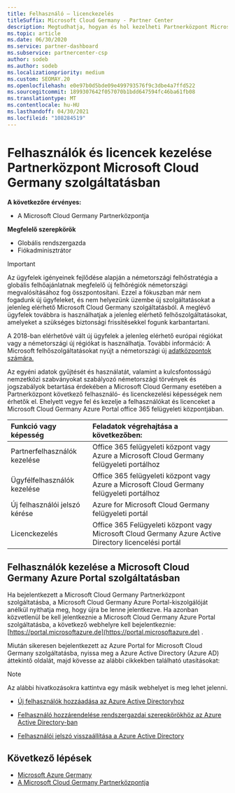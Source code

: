 ```yaml
---
title: Felhasználó – licenckezelés
titleSuffix: Microsoft Cloud Germany - Partner Center
description: Megtudhatja, hogyan és hol kezelheti Partnerközpont Microsoft Cloud Germany-partnerek, -ügyfelek és -licencek, valamint az új jelszó-visszaállítások használatát.
ms.topic: article
ms.date: 06/30/2020
ms.service: partner-dashboard
ms.subservice: partnercenter-csp
author: sodeb
ms.author: sodeb
ms.localizationpriority: medium
ms.custom: SEOMAY.20
ms.openlocfilehash: e0e97b0d5bde09e499793576f9c3dbe4a7ffd522
ms.sourcegitcommit: 1899307642f057070b1bdd647594fc46ba61fb08
ms.translationtype: MT
ms.contentlocale: hu-HU
ms.lasthandoff: 04/30/2021
ms.locfileid: "108284519"
---
```

# <a name="user-and-license-management-in-partner-center-for-microsoft-cloud-germany"></a>Felhasználók és licencek kezelése Partnerközpont Microsoft Cloud Germany szolgáltatásban

**A következőre érvényes:**

- A Microsoft Cloud Germany Partnerközpontja

**Megfelelő szerepkörök**

- Globális rendszergazda
- Fiókadminisztrátor

> [!IMPORTANT]
> Az ügyfelek igényeinek fejlődése alapján a németországi felhőstratégia a globális felhőajánlatnak megfelelő új felhőrégiók németországi megvalósításához fog összpontosítani. Ezzel a fókuszban már nem fogadunk új ügyfeleket, és nem helyezünk üzembe új szolgáltatásokat a jelenleg elérhető Microsoft Cloud Germany szolgáltatásból. A meglévő ügyfelek továbbra is használhatjak a jelenleg elérhető felhőszolgáltatásokat, amelyeket a szükséges biztonsági frissítésekkel fogunk karbantartani.
>  
> A 2018-ban elérhetővé vált új ügyfelek a jelenleg elérhető európai régiókat vagy a németországi új régiókat is használhatja. További információ: A Microsoft felhőszolgáltatásokat nyújt a németországi új [adatközpontok számára.](https://news.microsoft.com/europe/2018/08/31/microsoft-to-deliver-cloud-services-from-new-datacentres-in-germany-in-2019-to-meet-evolving-customer-needs/)

Az egyéni adatok gyűjtését és használatát, valamint a kulcsfontosságú nemzetközi szabványokat szabályozó németországi törvények és jogszabályok betartása érdekében a Microsoft Cloud Germany esetében a Partnerközpont következő felhasználó- és licenckezelési képességek nem érhetők el. Ehelyett vegye fel és kezelje a felhasználókat és licenceket a Microsoft Cloud Germany Azure Portal office 365 felügyeleti központjában.

Funkció vagy képesség | Feladatok végrehajtása a következőben:
:--- | :---
Partnerfelhasználók kezelése | Office 365 felügyeleti központ vagy Azure a Microsoft Cloud Germany felügyeleti portálhoz
Ügyfélfelhasználók kezelése | Office 365 felügyeleti központ vagy Azure a Microsoft Cloud Germany felügyeleti portálhoz
Új felhasználói jelszó kérése | Azure for Microsoft Cloud Germany felügyeleti portál
Licenckezelés | Office 365 Felügyeleti központ vagy Microsoft Cloud Germany Azure Active Directory licencelési portál

## <a name="how-to-manage-users-in-the-azure-portal-for-microsoft-cloud-germany"></a>Felhasználók kezelése a Microsoft Cloud Germany Azure Portal szolgáltatásban 

Ha bejelentkezett a Microsoft Cloud Germany Partnerközpont szolgáltatásba, a Microsoft Cloud Germany Azure Portal-kiszolgálóját anélkül nyithatja meg, hogy újra be lenne jelentkezve. Ha azonban közvetlenül be kell jelentkeznie a Microsoft Cloud Germany Azure Portal szolgáltatásba, a következő webhelyre kell bejelentkeznie: [https://portal.microsoftazure.de](https://portal.microsoftazure.de) . 

Miután sikeresen bejelentkezett az Azure Portal for Microsoft Cloud Germany szolgáltatásba, nyissa meg a Azure Active Directory (Azure AD) áttekintő oldalát, majd kövesse az alábbi cikkekben található utasításokat:

> [!NOTE]  
> Az alábbi hivatkozásokra kattintva egy másik webhelyet is meg lehet jelenni.

-  [Új felhasználók hozzáadása az Azure Active Directoryhoz](/azure/active-directory/active-directory-users-create-azure-portal)

-  [Felhasználó hozzárendelése rendszergazdai szerepkörökhöz az Azure Active Directory-ban](/azure/active-directory/active-directory-users-assign-role-azure-portal)

-  [Felhasználói jelszó visszaállítása a Azure Active Directory](/azure/active-directory/active-directory-users-reset-password-azure-portal)

## <a name="next-steps"></a>Következő lépések

-  [Microsoft Azure Germany](https://azure.microsoft.com/global-infrastructure/germany/)
-  [A Microsoft Cloud Germany Partnerközpontja](partner-center-for-microsoft-cloud-germany.md)